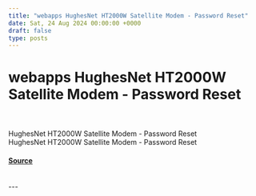 ```yaml
---
title: "webapps HughesNet HT2000W Satellite Modem - Password Reset"
date: Sat, 24 Aug 2024 00:00:00 +0000
draft: false
type: posts
---
```

# webapps HughesNet HT2000W Satellite Modem - Password Reset

<br/>

<br/>
HughesNet HT2000W Satellite Modem - Password Reset
<br/>
HughesNet HT2000W Satellite Modem - Password Reset

#### [Source](https://www.exploit-db.com/exploits/52073)

<br/>
---
